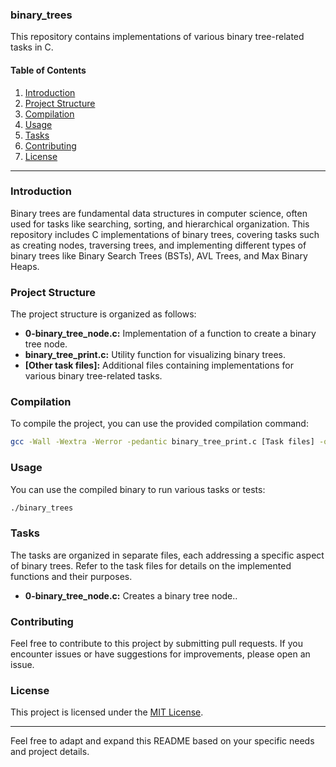 ### binary_trees

This repository contains implementations of various binary tree-related tasks in C.

#### Table of Contents

1. [Introduction](#introduction)
2. [Project Structure](#project-structure)
3. [Compilation](#compilation)
4. [Usage](#usage)
5. [Tasks](#tasks)
6. [Contributing](#contributing)
7. [License](#license)

---

### Introduction

Binary trees are fundamental data structures in computer science, often used for tasks like searching, sorting, and hierarchical organization. This repository includes C implementations of binary trees, covering tasks such as creating nodes, traversing trees, and implementing different types of binary trees like Binary Search Trees (BSTs), AVL Trees, and Max Binary Heaps.

### Project Structure

The project structure is organized as follows:

- **0-binary_tree_node.c:** Implementation of a function to create a binary tree node.
- **binary_tree_print.c:** Utility function for visualizing binary trees.
- **[Other task files]:** Additional files containing implementations for various binary tree-related tasks.

### Compilation

To compile the project, you can use the provided compilation command:

```bash
gcc -Wall -Wextra -Werror -pedantic binary_tree_print.c [Task files] -o binary_trees
```

### Usage

You can use the compiled binary to run various tasks or tests:

```bash
./binary_trees
```

### Tasks

The tasks are organized in separate files, each addressing a specific aspect of binary trees. Refer to the task files for details on the implemented functions and their purposes.

- **0-binary_tree_node.c:** Creates a binary tree node..

### Contributing

Feel free to contribute to this project by submitting pull requests. If you encounter issues or have suggestions for improvements, please open an issue.

### License

This project is licensed under the [MIT License](LICENSE).

---

Feel free to adapt and expand this README based on your specific needs and project details.
